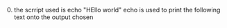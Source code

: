 0. the scrript used is echo "HEllo world" echo is used to print the following text onto the output chosen
